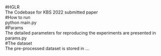 #HGLR  
The Codebase for KBS 2022 submitted paper  
#How to run  
python main.py  
#Params  
The detailed parameters for reproducing the experiments are presented in params.py  
#The dataset  
The pre-processed dataset is stored in ...
